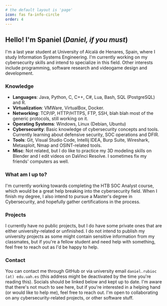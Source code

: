 ```yaml
---
# the default layout is 'page'
icon: fas fa-info-circle
order: 4
---
```


## Hello! I'm **Spaniel** (*Daniel, if you must*)

I'm a last year student at University of Alcalá de Henares, Spain, where I study Information Systems Engineering. I'm currently working on my cybersecurity skills and intend to specialize in this field. Other interests include programming, software research and videogame design and development.

### Knowledge
- **Languages**: Java, Python, C, C++, C#, Lua, Bash, SQL (PostgreSQL) and R.
- **Virtualization**: VMWare, VirtualBox, Docker.
- **Networking**: TCP/IP, HTTP/HTTPS, FTP, SSH, blah blah most of the generic protocols, still working on it.
- **Operating Systems**: Windows, Linux (Debian, Ubuntu)
- **Cybersecurity**: Basic knowledge of cybersecurity concepts and tools. Currently learning about defensive security, SOC operations and DFIR.
- **Tools**: Git, Visual Studio Code, Intellij IDEA, Burp Suite, Wireshark, Metasploit, Nmap and OSINT-related tools.
- **Misc**: Not related, but I do like to practice my 3D modeling skills on Blender and I edit videos on DaVinci Resolve. I sometimes fix my friends' computers as well.

### What am I up to?
I'm currently working towards completing the HTB SOC Analyst course, which would be a great help breaking into the cybersecurity field. When I finish my degree, I also intend to pursue a Master's degree in Cybersecurity, and hopefully gather certifications in the process.

### Projects
I currently have no public projects, but I do have some private ones that are either university-related or unfinished. I do not intend to publish my university projects as some might contain sensitive information from my classmates, but if you're a fellow student and need help with something, feel free to reach out as I'd be happy to help.

### Contact
You can contact me through GitHub or via university email `daniel.rubioc (at) edu.uah.es` (this address might be deactivated by the time you're reading this). Socials should be linked below and kept up to date.
I'm aware that there's not much to see here, but if you're interested in a helping hand (or would like to help me), feel free to reach out. I'm open to collaborating on any cybersecurity-related projects, or other software stuff.



